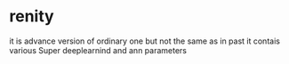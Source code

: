 # renity
it is advance version of ordinary one but not the same as in past it contais various Super deeplearnind and ann parameters
